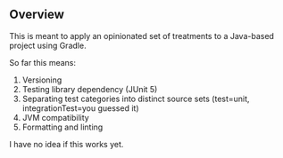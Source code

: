 ## Overview

This is meant to apply an opinionated set of treatments to a Java-based project using Gradle.

So far this means:

1. Versioning
2. Testing library dependency (JUnit 5)
3. Separating test categories into distinct source sets (test=unit, integrationTest=you guessed it)
4. JVM compatibility
5. Formatting and linting

I  have no idea if this works yet.